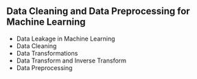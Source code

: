 ## Data Cleaning and Data Preprocessing for Machine Learning
- Data Leakage in Machine Learning
- Data Cleaning
- Data Transformations
- Data Transform and Inverse Transform
- Data Preprocessing

